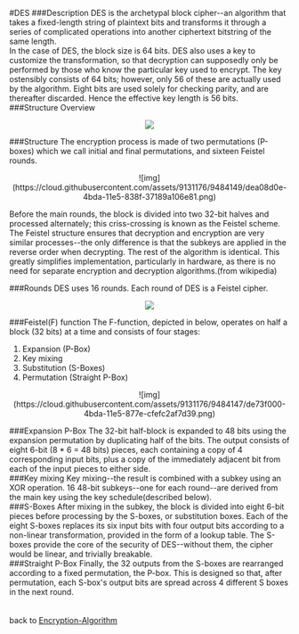 #DES
###Description
DES is the archetypal block cipher--an algorithm that takes a fixed-length string of plaintext bits and transforms it through a series of complicated operations into another ciphertext bitstring of the same length. </br>
In the case of DES, the block size is 64 bits. DES also uses a key to customize the transformation, so that decryption can supposedly only be performed by those who know the particular key used to encrypt. The key ostensibly consists of 64 bits; however, only 56 of these are actually used by the algorithm. Eight bits are used solely for checking parity, and are thereafter discarded. Hence the effective key length is 56 bits.</br>
###Structure Overview
<div align="center"><img src="https://cloud.githubusercontent.com/assets/9131176/9484153/e11d75b0-4bda-11e5-844f-1f346e6c39c2.png"></div>

###Structure
The encryption process is made of two permutations (P-boxes) which we call initial and final permutations, and sixteen Feistel rounds.</br>

<div align="center">![img](https://cloud.githubusercontent.com/assets/9131176/9484149/dea08d0e-4bda-11e5-838f-37189a106e81.png)</br></div>

Before the main rounds, the block is divided into two 32-bit halves and processed alternately; this criss-crossing is known as the Feistel scheme. The Feistel structure ensures that decryption and encryption are very similar processes--the only difference is that the subkeys are applied in the reverse order when decrypting. The rest of the algorithm is identical. This greatly simplifies implementation, particularly in hardware, as there is no need for separate encryption and decryption algorithms.(from wikipedia)</br>

###Rounds
DES uses 16 rounds. Each round of DES is a Feistel cipher.</br>


<div align="center"><img src="https://cloud.githubusercontent.com/assets/9131176/9484150/deab572a-4bda-11e5-8d38-46f36f5b321f.png"></br></div>

###Feistel(F) function
The F-function, depicted in below, operates on half a block (32 bits) at a time and consists of four stages:

1. Expansion (P-Box)
2. Key mixing
3. Substitution (S-Boxes)
4. Permutation (Straight P-Box)

<div align="center">![img](https://cloud.githubusercontent.com/assets/9131176/9484147/de73f000-4bda-11e5-877e-cfefc2af7d39.png)</div>

###Expansion P-Box
The 32-bit half-block is expanded to 48 bits using the expansion permutation by duplicating half of the bits. The output consists of eight 6-bit (8 * 6 = 48 bits) pieces, each containing a copy of 4 corresponding input bits, plus a copy of the immediately adjacent bit from each of the input pieces to either side.</br>
###Key mixing
Key mixing--the result is combined with a subkey using an XOR operation. 16 48-bit subkeys--one for each round--are derived from the main key using the key schedule(described below).</br>
###S-Boxes
After mixing in the subkey, the block is divided into eight 6-bit pieces before processing by the S-boxes, or substitution boxes. Each of the eight S-boxes replaces its six input bits with four output bits according to a non-linear transformation, provided in the form of a lookup table. The S-boxes provide the core of the security of DES--without them, the cipher would be linear, and trivially breakable.</br>
###Straight P-Box
Finally, the 32 outputs from the S-boxes are rearranged according to a fixed permutation, the P-box. This is designed so that, after permutation, each S-box's output bits are spread across 4 different S boxes in the next round.</br>
</br>
</br>
back to [Encryption-Algorithm](https://github.com/wuzhiyi/Encryption-Algorithm)</br>
